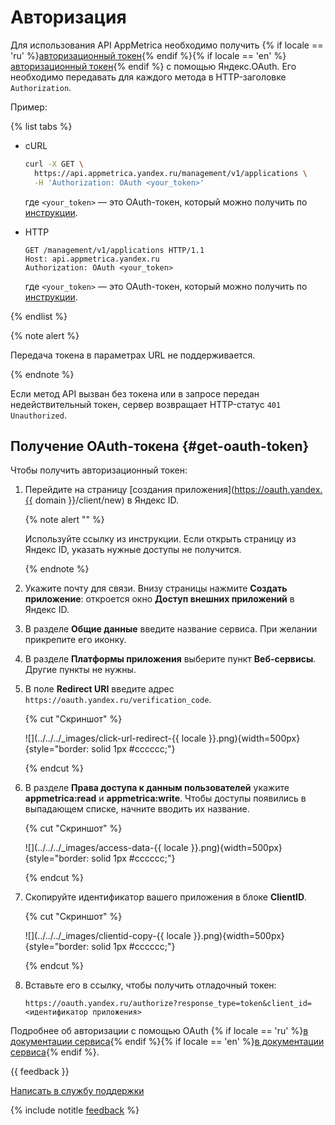 # Авторизация

Для использования API AppMetrica необходимо получить {% if locale == 'ru' %}[авторизационный токен](https://tech.yandex.ru/oauth/doc/dg/concepts/ya-oauth-intro-docpage/){% endif %}{% if locale == 'en' %}[авторизационный токен](https://tech.yandex.com/oauth/doc/dg/concepts/ya-oauth-intro-docpage/){% endif %} с помощью Яндекс.OAuth. Его необходимо передавать для каждого метода в HTTP-заголовке `Authorization`.

Пример:

{% list tabs %}

- cURL

  ```bash translate=no
  curl -X GET \
    https://api.appmetrica.yandex.ru/management/v1/applications \
    -H 'Authorization: OAuth <your_token>'
  ```

  где `<your_token>` — это OAuth-токен, который можно получить по [инструкции](#get-oauth-token).

- HTTP

  ```httpget translate=no
  GET /management/v1/applications HTTP/1.1
  Host: api.appmetrica.yandex.ru
  Authorization: OAuth <your_token>
  ```

  где `<your_token>` — это OAuth-токен, который можно получить по [инструкции](#get-oauth-token).

{% endlist %}

{% note alert %}

Передача токена в параметрах URL не поддерживается.

{% endnote %}

Если метод API вызван без токена или в запросе передан недействительный токен, сервер возвращает HTTP-статус `401 Unauthorized`.

## Получение OAuth-токена {#get-oauth-token}

Чтобы получить авторизационный токен:

1. Перейдите на страницу [создания приложения](https://oauth.yandex.{{ domain }}/client/new) в Яндекс ID.

    {% note alert "" %}

    Используйте ссылку из инструкции. Если открыть страницу из Яндекс ID, указать нужные доступы не получится.

    {% endnote %}

2. Укажите почту для связи. Внизу страницы нажмите **Создать приложение**: откроется окно **Доступ внешних приложений** в Яндекс ID.
3. В разделе **Общие данные** введите название сервиса. При желании прикрепите его иконку.
4. В разделе **Платформы приложения** выберите пункт **Веб-сервисы**. Другие пункты не нужны.
5. В поле **Redirect URI** введите адрес `https://oauth.yandex.ru/verification_code`.

    {% cut "Скриншот" %}

    ![](../../../_images/click-url-redirect-{{ locale }}.png){width=500px}{style="border: solid 1px #cccccc;"}

    {% endcut %}

6. В разделе **Права доступа к данным пользователей** укажите **appmetrica:read** и **appmetrica:write**. Чтобы доступы появились в выпадающем списке, начните вводить их название.

    {% cut "Скриншот" %}

    ![](../../../_images/access-data-{{ locale }}.png){width=500px}{style="border: solid 1px #cccccc;"}

    {% endcut %}


7. Скопируйте идентификатор вашего приложения в блоке **ClientID**.

    {% cut "Скриншот" %}

    ![](../../../_images/clientid-copy-{{ locale }}.png){width=500px}{style="border: solid 1px #cccccc;"}

    {% endcut %}

8. Вставьте его в ссылку, чтобы получить отладочный токен:

    ```
    https://oauth.yandex.ru/authorize?response_type=token&client_id=<идентификатор приложения>
    ```

Подробнее об авторизации с помощью OAuth {% if locale == 'ru' %}[в документации сервиса](https://tech.yandex.ru/oauth/doc/dg/concepts/about-docpage/){% endif %}{% if locale == 'en' %}[в документации сервиса](https://tech.yandex.com/oauth/doc/dg/concepts/about-docpage/){% endif %}.

{{ feedback }}

<a href="../../troubleshooting/feedback-new.html">
  <span class="button">Написать в службу поддержки</span>
</a>

{% include notitle [feedback](../../_includes/feedback-button.md) %}
